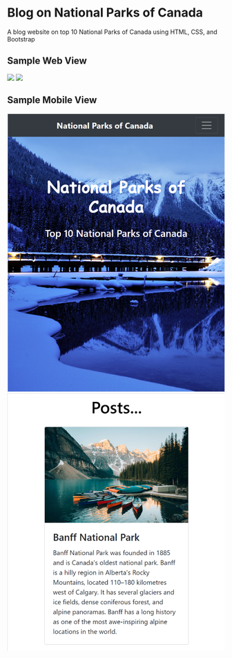 # Blog on National Parks of Canada

A blog website on top 10 National Parks of Canada using HTML, CSS, and Bootstrap

## Sample Web View
<img src="UI/1.PNG">
<img src="UI/2.PNG">

## Sample Mobile View
<img src="UI/3.PNG">
<img src="UI/4.PNG">
